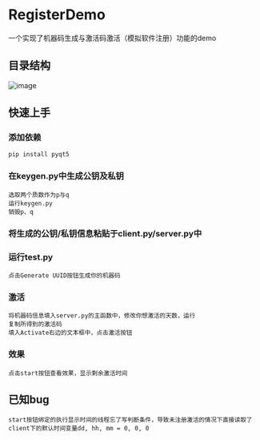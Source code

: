 # RegisterDemo
一个实现了机器码生成与激活码激活（模拟软件注册）功能的demo

## 目录结构
![image](https://user-images.githubusercontent.com/43105172/139270375-fa860e8b-eff8-42ef-a0c6-866cdebd329a.png)

    
## 快速上手
### 添加依赖
    pip install pyqt5
### 在keygen.py中生成公钥及私钥
    选取两个质数作为p与q
    运行keygen.py
    销毁p、q
### 将生成的公钥/私钥信息粘贴于client.py/server.py中
### 运行test.py
    点击Generate UUID按钮生成你的机器码
### 激活
    将机器码信息填入server.py的主函数中，修改你想激活的天数，运行
    复制所得到的激活码
    填入Activate右边的文本框中，点击激活按钮
### 效果
    点击start按钮查看效果，显示剩余激活时间
    
    
## 已知bug
    start按钮绑定的执行显示时间的线程忘了写判断条件，导致未注册激活的情况下直接读取了client下的默认时间变量dd, hh, mm = 0, 0, 0

